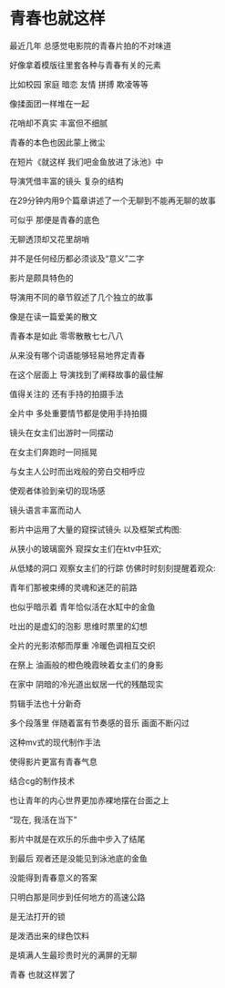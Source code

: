 # 青春也就这样
<p> 最近几年 总感觉电影院的青春片拍的不对味道 </p>
<p> 好像拿着模版往里套各种与青春有关的元素 </p>
<p> 比如校园 家庭 暗恋 友情 拼搏 欺凌等等 </p>
<p> 像揉面团一样堆在一起 </p>
<p> 花哨却不真实 丰富但不细腻</p>
<p> 青春的本色也因此蒙上微尘</p>
<p> 在短片《就这样 我们吧金鱼放进了泳池》中</p>
<p> 导演凭借丰富的镜头 复杂的结构</p>
<p> 在29分钟内用9个篇章讲述了一个无聊到不能再无聊的故事</p>
<p> 可似乎 那便是青春的底色</p>
<p> 无聊透顶却又花里胡哨</p>
<p> 并不是任何经历都必须谈及“意义”二字</p>
<p> 影片是颇具特色的</p>
<p> 导演用不同的章节叙述了几个独立的故事</p>
<p> 像是在读一篇爱美的散文</p>
<p> 青春本是如此 零零散散七七八八</p>
<p> 从来没有哪个词语能够轻易地界定青春</p>
<p> 在这个层面上 导演找到了阐释故事的最佳解</p>
<p> 值得关注的 还有手持的拍摄手法</p>
<p> 全片中 多处重要情节都是使用手持拍摄</p>
<p> 镜头在女主们出游时一同摆动</p>
<p> 在女主们奔跑时一同摇晃</p>
<p> 与女主人公时而出戏般的旁白交相呼应</p>
<p> 使观者体验到亲切的现场感</p>
<p> 镜头语言丰富而动人</p>
<p> 影片中运用了大量的窥探试镜头 以及框架式构图:</p>
<p> 从狭小的玻璃窗外 窥探女主们在ktv中狂欢;</p>
<p> 从低矮的洞口 观察女主们的行踪 仿佛时时刻刻提醒着观众: </p>
<p> 青年们那被束缚的灵魂和迷茫的前路</p>
<p> 也似乎暗示着 青年恰似活在水缸中的金鱼</p>
<p> 吐出的是虚幻的泡影 思维时票里的幻想</p>
<p> 全片的光影浓郁而厚重 冷暖色调相互交织</p>
<p> 在祭上 油画般的橙色晚霞映着女主们的身影</p>
<p> 在家中 阴暗的冷光道出蚁居一代的残酷现实</p>
<p> 剪辑手法也十分新奇</p>
<p> 多个段落里 伴随着富有节奏感的音乐 画面不断闪过</p>
<p> 这种mv式的现代制作手法</p>
<p> 使得影片更富有青春气息</p>
<p> 结合cg的制作技术</p>
<p> 也让青年的内心世界更加赤裸地摆在台面之上</p>
<p> “现在, 我活在当下”</p>
<p> 影片中就是在欢乐的乐曲中步入了结尾</p>
<p> 到最后 观者还是没能见到泳池底的金鱼</p>
<p> 没能得到青春意义的答案</p>
<p> 只明白那是同步到任何地方的高速公路</p>
<p> 是无法打开的锁</p>
<p> 是泼洒出来的绿色饮料</p>
<p> 是填满人生最珍贵时光的满屏的无聊</p>
<p> 青春 也就这样罢了</p>
